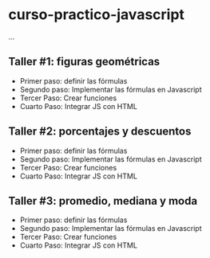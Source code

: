 # curso-practico-javascript

...

## Taller #1: figuras geométricas

- Primer paso: definir las fórmulas
- Segundo paso: Implementar las fórmulas en Javascript
- Tercer Paso: Crear funciones
- Cuarto Paso: Integrar JS con HTML

## Taller #2: porcentajes y descuentos

- Primer paso: definir las fórmulas
- Segundo paso: Implementar las fórmulas en Javascript
- Tercer Paso: Crear funciones
- Cuarto Paso: Integrar JS con HTML

## Taller #3: promedio, mediana y moda

- Primer paso: definir las fórmulas
- Segundo paso: Implementar las fórmulas en Javascript
- Tercer Paso: Crear funciones
- Cuarto Paso: Integrar JS con HTML